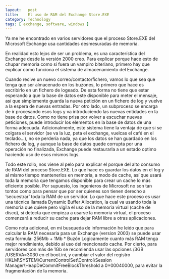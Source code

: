 ```yaml
---
layout:   post
title:    El uso de RAM del Exchange Store.EXE
category: Technology
tags: [ exchange, software, windows ]
---
```


Ya me he encontrado en varios servidores que el proceso Store.EXE del Microsoft
Exchange usa cantidades desmesuradas de memoria.

En realidad esto lejos de ser un problema, es una característica del Exchange
desde la versión 2000 creo. Para explicar porque hace esto de chupar memoria
como si fuera un vampiro biteriano, primero hay que explicar como funciona el
sistema de almacenamiento del Exchange.

Cuando recive un nuevo correo/contacto/fichero, vamos lo que sea que tenga que
ser almacenado en los buzones, lo primero que hace es escribirlo en un fichero
de logeado. De esta forma no tiene que estar esperando a que la base de datos
este disponible para meter el mensaje, así que simplemente guarda la nueva
petición en un fichero de log y vuelve a la espera de nuevas entradas. Por otro
lado, un subproceso se encarga de ir procesando esos logs y va introduciendo las
nuevas entidades en la base de datos. Como no tiene prisa por volver a escuchar
nuevas peticiones, puede introducir los elementos en la base de datos de una
forma adecuada. Adicionalmente, este sistema tiene la ventaja de que si se
colgara el servidor (se va la luz, peta el exchange, vuelcas el café en el
teclado…), no se perdería nada, ya que los datos se han guardado en los fichero
de log, y aunque la base de datos quede corrupta por una operación no finalizada,
Exchange puede restaurarla a un estado optimo haciendo uso de esos mismos logs.

Todo este rollo, nos viene al pelo para explicar el porque del alto consumo de
RAM del proceso Store.EXE. Lo que hace es guardar los datos en el log y al mismo
tiempo mantenerlos en memoria, a modo de cache, así que usará toda la memoria
que tengamos disponible para crear un cache lo más eficiente posible. Por
supuesto, los ingenieros de Microsoft no son tan tontos como para pensar que
por ser quienes son tienen derecho a ‘secuestrar’ toda la RAM de un servidor. Lo
que hace este proceso es usar una técnica llamada Dynamic Buffer Allocation, la
cual va usando toda la memoria que quiere pero vigila el uso de la memoria
virtual (cache de disco), si detecta que empieza a usarse la memoria virtual, el
proceso comenzará a reducir su cache para dejar RAM libre a otras aplicaciones.

Como nota adicional, en mi busqueda de información he leido que para calcular la
RAM necesaria para un Exchange (version 2003) se puede usar esta formula:
256Mb + 1Mb * Buzón Logicamente cuanto más RAM tenga mejor rendimiento, debido
al uso del mencionado cache. Por cierto, para servidores con más de 1Gb se
recomienda usar las opciones /3GB /USERVA=3030 en el boot.ini, y cambiar el
valor del registro HKLM\SYSTEM\CurrentControlSet\Control\Session Manager\HeapDeCommitFreeBlockThreshold
a 0×00040000, para evitar la fragmentación de la memoria.